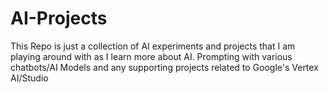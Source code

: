 # AI-Projects

This Repo is just a collection of AI experiments and projects that I am playing around with as I learn more about AI.
Prompting with various chatbots/AI Models and any supporting projects related to Google's Vertex AI/Studio
